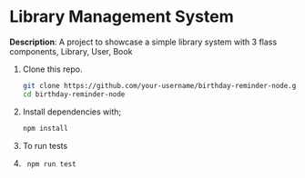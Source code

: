 # Library Management System

**Description**: A project to showcase a simple library system with 3 flass components, Library, User, Book

1. Clone this repo.

   ```sh
   git clone https://github.com/your-username/birthday-reminder-node.git
   cd birthday-reminder-node

2. Install dependencies with;

    ```sh
    npm install

3. To run tests

4. ```sh
    npm run test
